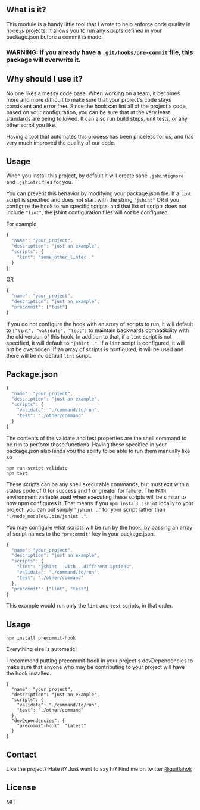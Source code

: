 What is it?
-----------

This module is a handy little tool that I wrote to help enforce code quality in node.js projects. It allows you to run any scripts defined in your package.json before a commit is made.

### WARNING: If you already have a `.git/hooks/pre-commit` file, this package will overwrite it.

Why should I use it?
--------------------

No one likes a messy code base. When working on a team, it becomes more and more difficult to make sure that your project's code stays consistent and error free. Since the hook can lint all of the project's code, based on your configuration, you can be sure that at the very least standards are being followed. It can also run build steps, unit tests, or any other script you like.

Having a tool that automates this process has been priceless for us, and has very much improved the quality of our code.

Usage
-----

When you install this project, by default it will create sane `.jshintignore` and `.jshintrc` files for you.

You can prevent this behavior by modifying your package.json file. If a `lint` script is specified and does not start with the string `"jshint"` OR if you configure the hook to run specific scripts, and that list of scripts does not include `"lint"`, the jshint configuration files will not be configured.

For example:

```javascript
{
  "name": "your_project",
  "description": "just an example",
  "scripts": {
    "lint": "some_other_linter ."
  }
}
```

OR

```javascript
{
  "name": "your_project",
  "description": "just an example",
  "precommit": ["test"]
}
```

If you do not configure the hook with an array of scripts to run, it will default to `["lint", "validate", "test"]` to maintain backwards compatibility with the old version of this hook. In addition to that, if a `lint` script is not specified, it will default to `"jshint ."`. If a `lint` script is configured, it will not be overridden. If an array of scripts is configured, it will be used and there will be no default `lint` script.

Package.json
------------

```javascript
{
  "name": "your_project",
  "description": "just an example",
  "scripts": {
    "validate": "./command/to/run",
    "test": "./other/command"
  }
}
```

The contents of the validate and test properties are the shell command to be run to perform those functions. Having these specified in your package.json also
lends you the ability to be able to run them manually like so

```
npm run-script validate
npm test
```

These scripts can be any shell executable commands, but must exit with a status code of 0 for success and 1 or greater for failure. The `PATH` environment variable used when executing these scripts will be similar to how npm configures it. That means if you `npm install jshint` locally to your project, you can put simply `"jshint ."` for your script rather than `"./node_modules/.bin/jshint ."`.

You may configure what scripts will be run by the hook, by passing an array of script names to the `"precommit"` key in your package.json.

```javascript
{
  "name": "your_project",
  "description": "just an example",
  "scripts": {
    "lint": "jshint --with --different-options",
    "validate": "./command/to/run",
    "test": "./other/command"
  },
  "precommit": ["lint", "test"]
}
```

This example would run only the `lint` and `test` scripts, in that order.

Usage
-----

    npm install precommit-hook


Everything else is automatic!

I recommend putting precommit-hook in your project's devDependencies to make sure that anyone who may be contributing to your project will have the hook installed.

```
{
  "name": "your_project",
  "description": "just an example",
  "scripts": {
    "validate": "./command/to/run",
    "test": "./other/command"
  },
  "devDependencies": {
    "precommit-hook": "latest"
  }
}
```

Contact
-------

Like the project? Hate it? Just want to say hi? Find me on twitter [@quitlahok](http://twitter.com/quitlahok)

License
-------

MIT
